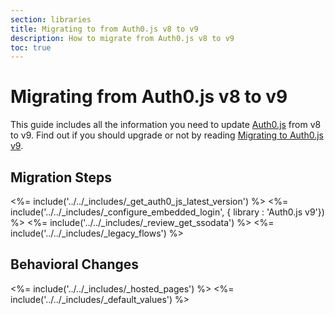 ```yaml
---
section: libraries
title: Migrating to from Auth0.js v8 to v9
description: How to migrate from Auth0.js v8 to v9
toc: true
---
```

# Migrating from Auth0.js v8 to v9

This guide includes all the information you need to update [Auth0.js](/libraries/auth0js) from v8 to v9.  Find out if you should upgrade or not by reading [Migrating to Auth0.js v9](/libraries/auth0js/v9/migration-guide).

## Migration Steps

<%= include('../../_includes/_get_auth0_js_latest_version') %>
<%= include('../../_includes/_configure_embedded_login', { library : 'Auth0.js v9'}) %>
<%= include('../../_includes/_review_get_ssodata') %>
<%= include('../../_includes/_legacy_flows') %>

## Behavioral Changes

<%= include('../../_includes/_hosted_pages') %>
<%= include('../../_includes/_default_values') %>

